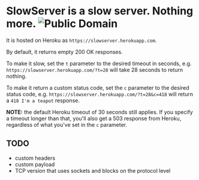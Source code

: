 # SlowServer is a slow server. Nothing more. ![Public Domain](https://pypip.in/license/intperm/badge.png)

It is hosted on Heroku as `https://slowserver.herokuapp.com`.

By default, it returns empty 200 OK responses.

To make it slow, set the `t` parameter to the desired timeout in seconds, e.g.
`https://slowserver.herokuapp.com/?t=28` will take 28 seconds to return
nothing.

To make it return a custom status code, set the `c` parameter to the desired
status code, e.g. `https://slowserver.herokuapp.com/?t=28&c=418` will return a
`418 I'm a teapot` response.

**NOTE:** the default Heroku timeout of 30 seconds still applies. If you
specify a timeout longer than that, you'll also get a 503 response from Heroku,
regardless of what you've set in the `c` parameter.

## TODO

* custom headers
* custom payload
* TCP version that uses sockets and blocks on the protocol level
